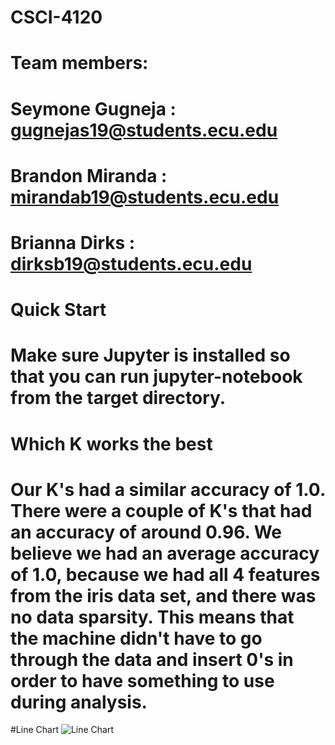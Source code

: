 # CSCI-4120

# Team members:
# Seymone Gugneja : gugnejas19@students.ecu.edu
# Brandon Miranda : mirandab19@students.ecu.edu
# Brianna Dirks : dirksb19@students.ecu.edu

# Quick Start
# Make sure Jupyter is installed so that you can run jupyter-notebook from the target directory.

# Which K works the best
# Our K's had a similar accuracy of 1.0. There were a couple of K's that had an accuracy of around 0.96. We believe we had an average accuracy of 1.0, because we had all 4 features from the iris data set, and there was no data sparsity. This means that the machine didn't have to go through the data and insert 0's in order to have something to use during analysis.

#Line Chart
![Line Chart](https://github.com/seymonegugneja/CSCI-4120/blob/main/homework1/hw1_Line_Chart.png)
